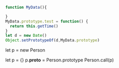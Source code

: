 
```javascript
function MyData(){

}
MyData.prototype.test = function() {
  return this.getTime()
}
let d = new Date()
Object.setPrototypeOf(d,MyData.prototype)

```
let p = new Person 

let p = {} 
p.__proto__ = Person.prototype
Person.call(p)